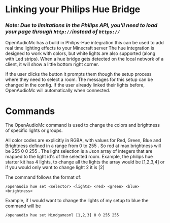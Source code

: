 # Linking your Philips Hue Bridge
### *Note: Due to limitations in the Philips API, you'll need to load your page through `http://`instead of `https://`*

OpenAudioMc has a build in Philips-Hue integration this can be used to add real time lighting effects to your Minecraft server
The hue integration is designed to work with colors, but white lights are also supported (along with Led strips). When a hue bridge gets detected on the local network of a client, it will show a little bottom right corner.

If the user clicks the button it prompts them though the setup process where they need to select a room. The messages for this setup can be changed in the config. If the user already linked their lights before, OpenAudioMc will automatically when connected.

# Commands
The OpenAudioMc command is used to change the colors and brightness of specific lights or groups.

All color codes are explicitly in RGBA, with values for Red, Green, Blue and Brightness defined in a range from 0 to 255 . So red at max brightness will be 255 0 0 255 . The light selection is a Json array of integers that are mapped to the light id's of the selected room. Example, the philips hue starter kit has 4 lights, to change all the lights the array would be [1,2,3,4] or if you would only want to change light 2 it is [2]

The command follows the format of:
```
/openaudio hue set <selector> <lights> <red> <green> <blue> <brightness>
```
Example, if I would want to change the lights of my setup to blue the command will be
```
/openaudio hue set Mindgamesnl [1,2,3] 0 0 255 255
```